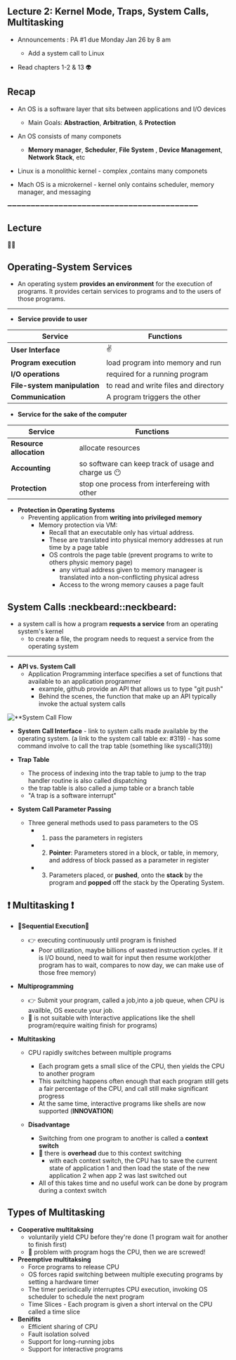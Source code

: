 
Lecture 2: Kernel Mode, Traps, System Calls, Multitasking
----------------------------------------------------------

* Announcements : PA #1 due Monday Jan 26  by 8 am
    - Add a system call to Linux
    
* Read chapters 1-2 & 13
:alien:


Recap
------
* An OS is a software layer that sits between applications and I/O devices
  - Main Goals: **Abstraction**, **Arbitration**, & **Protection**

* An OS consists of many componets
  - **Memory manager**, **Scheduler**, **File System** , **Device Management**, **Network Stack**, etc
  
* Linux is a monolithic kernel - complex ,contains many componets

* Mach OS is a microkernel - kernel only contains scheduler, memory manager, and messaging

:heavy_minus_sign::heavy_minus_sign::heavy_minus_sign::heavy_minus_sign::heavy_minus_sign::heavy_minus_sign::heavy_minus_sign::heavy_minus_sign::heavy_minus_sign::heavy_minus_sign::heavy_minus_sign::heavy_minus_sign::heavy_minus_sign::heavy_minus_sign::heavy_minus_sign::heavy_minus_sign::heavy_minus_sign::heavy_minus_sign::heavy_minus_sign::heavy_minus_sign::heavy_minus_sign::heavy_minus_sign::heavy_minus_sign::heavy_minus_sign::heavy_minus_sign::heavy_minus_sign::heavy_minus_sign::heavy_minus_sign::heavy_minus_sign::heavy_minus_sign::heavy_minus_sign::heavy_minus_sign::heavy_minus_sign::heavy_minus_sign::heavy_minus_sign::heavy_minus_sign::heavy_minus_sign::heavy_minus_sign::heavy_minus_sign::heavy_minus_sign::heavy_minus_sign:


Lecture
--------
:facepunch::facepunch:

Operating-System Services
--------------------------
* An operating system **provides an environment** for the execution of programs.
It provides certain services to programs and to the users of those programs.

******************************************************************************

* **Service provide to user**

|Service|Functions|
|-------|---------|
| **User Interface** |:v:|
| **Program execution** | load program into memory and run|
|**I/O operations**|required for a running program|
|**File-system manipulation**|to read and write files and directory|
|**Communication**| A program triggers the other|

* **Service for the sake of the computer**

|Service|Functions|
|-------|---------|
|**Resource allocation**| allocate resources|
|**Accounting**| so software can keep track of usage and charge us :no_mouth:|
|**Protection**| stop one process from interfereing with other|



* **Protection in Operating Systems**
    * Preventing application from **writing into privileged memory**
        - Memory protection via VM: 
           - Recall that an executable only has virtual address.
           - These are translated into physical memory addresses at run time by a page table
           - OS controls the page table (prevent programs to write to others physic memory page)
                - any virtual address given to memory manageer is translated into a non-conflicting physical adress
                - Access to the wrong memory causes a page fault



System Calls :neckbeard::neckbeard:
--------------------------------
   * a system call is how a program **requests a service** from an operating system's kernel
        - to create a file, the program needs to request a service from the operating system

******************************************************************************

   * **API vs. System Call**
        - Application Programming interface specifies a set of functions that available to an application programmer
            - example, github provide an API that allows us to type "git push" 
            - Behind the scenes, the function that make up an API typically invoke the actual system calls

    
![**System Call Flow](http://www.cs.iit.edu/~cs561/cs450/syscalls/2.jpg)

* **System Call Interface**
        - link to system calls made available by the operating system. (a link to the system call table ex: #319)
        - has some command involve to call the trap table (something like syscall(319))

* **Trap Table**
    - The process of indexing into the trap table to jump to the trap handler routine is also called dispatching
    - the trap table is also called a jump table or a branch table
    - "A trap is a software interrupt"

* **System Call Parameter Passing**
    - Three general methods used to pass parameters to the OS
        - 1. pass the parameters in registers
        - 2. **Pointer**: Parameters stored in a block, or table, in memory, and address of block passed as a parameter in register
        - 3. Parameters placed, or **pushed**, onto the **stack** by the program and **popped** off the stack by the Operating System.


:exclamation: Multitasking :exclamation:
------------------------------------

* :no_entry_sign:**Sequential Execution**:no_entry_sign:
    - :point_right: executing continuously until program is finished
        - Poor utilization, maybe billions of wasted instruction cycles. If it is I/O bound, need to wait for input then resume work(other program has to wait, compares to now day, we can make use of those free memory)

* **Multiprogramming** 
    -  :point_right: Submit your program, called a job,into a job queue, when CPU is availble, OS execute your job.
     - :no_entry_sign: is not suitable with Interactive applications like the shell program(require waiting finish for programs)


* **Multitasking**
    - CPU rapidly switches between multiple programs
        - Each program gets a small slice of the CPU, then yields the CPU to another program
        - This switching happens often enough that each program still gets a fair percentage of the CPU, and call still make significant progress
        - At the same time, interactive programs like shells are now supported (**INNOVATION**)

    - **Disadvantage**
        - Switching from one program to another is called a **context switch**
        - :no_entry_sign: there is **overhead** due to this context switching
            - with each context switch, the CPU has to save the current state of application 1 and then load the state of the new application 2 when app 2 was last switched out
        - All of this takes time and no useful work can be done by program during a context switch


Types of Multitasking
-------------------------
- **Cooperative multitaksing**
    - voluntarily yield CPU before they're done (1 program wait for another to finish first)
    - :no_entry_sign: problem with program hogs the CPU, then we are screwed!
- **Preemptive multitaksing**
    - Force programs to release CPU 
    - OS forces rapid switching between multiple executing programs by setting a hardware timer
    - The timer periodically interruptes CPU execution, invoking OS scheduler to schedule the next program
    - Time Slices - Each program is given a short interval on the CPU called a time slice
- **Benifits**
    - Efficient sharing of CPU
    - Fault isolation solved
    - Support for long-running jobs
    - Support for interactive programs
